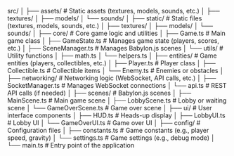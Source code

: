 src/
│
├── assets/                  # Static assets (textures, models, sounds, etc.)
│   ├── textures/
│   ├── models/
│   └── sounds/
│
├── static/                  # Static files (textures, models, sounds, etc.)
│   ├── textures/
│   ├── models/
│   └── sounds/
│
├── core/                    # Core game logic and utilities
│   ├── Game.ts              # Main game class
│   ├── GameState.ts         # Manages game state (players, scores, etc.)
│   ├── SceneManager.ts      # Manages Babylon.js scenes
│   └── utils/               # Utility functions
│       ├── math.ts
│       └── helpers.ts
│
├── entities/                # Game entities (players, collectibles, etc.)
│   ├── Player.ts            # Player class
│   ├── Collectible.ts       # Collectible items
│   └── Enemy.ts             # Enemies or obstacles
│
├── networking/              # Networking logic (WebSocket, API calls, etc.)
│   ├── SocketManager.ts     # Manages WebSocket connections
│   └── api.ts               # REST API calls (if needed)
│
├── scenes/                  # Babylon.js scenes
│   ├── MainScene.ts         # Main game scene
│   ├── LobbyScene.ts        # Lobby or waiting scene
│   └── GameOverScene.ts     # Game over scene
│
├── ui/                      # User interface components
│   ├── HUD.ts               # Heads-up display
│   ├── LobbyUI.ts           # Lobby UI
│   └── GameOverUI.ts        # Game over UI
│
├── config/                  # Configuration files
│   ├── constants.ts         # Game constants (e.g., player speed, gravity)
│   └── settings.ts          # Game settings (e.g., debug mode)
│
└── main.ts                  # Entry point of the application